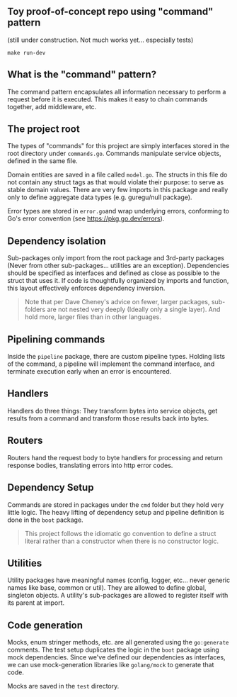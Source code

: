 Toy proof-of-concept repo using "command" pattern
---
(still under construction. Not much works yet... especially tests)

```
make run-dev
```
What is the "command" pattern?
---

The command pattern encapsulates all information necessary to perform a request
before it is executed.  This makes it easy to chain commands together, add
middleware, etc.

The project root
---
The types of "commands" for this project are simply interfaces stored in the
root directory under `commands.go`. Commands manipulate service objects,
defined in the same file.

Domain entities are saved in a file called `model.go`. The structs in this file
do not contain any struct tags as that would violate their purpose: to serve as
stable domain values. There are very few imports in this package and really
only to define aggregate data types (e.g. guregu/null package).

Error types are stored in `error.go`and wrap underlying errors, conforming to
Go's error convention (see https://pkg.go.dev/errors).

Dependency isolation
---
Sub-packages only import from the root package and 3rd-party packages (Never
from other sub-packages... utilities are an exception). Dependencies should be
specified as interfaces and defined as close as possible to the struct that
uses it. If code is thoughtfully organized by imports and function, this layout
effectively enforces dependency inversion.

> Note that per Dave Cheney's advice on fewer, larger packages, sub-folders
are not nested very deeply (Ideally only a single layer). And hold more, larger
files than in other languages.

Pipelining commands
---
Inside the `pipeline` package, there are custom pipeline types. Holding lists
of the command, a pipeline will implement the command interface, and terminate
execution early when an error is encountered.

Handlers
---
Handlers do three things: They transform bytes into service objects, get
results from a command and transform those results back into bytes.

Routers
---
Routers hand the request body to byte handlers for processing and return
response bodies, translating errors into http error codes.

Dependency Setup
---
Commands are stored in packages under the `cmd` folder but they hold very
little logic.  The heavy lifting of dependency setup and pipeline definition is
done in the `boot` package.

> This project follows the idiomatic go convention to define a struct literal
rather than a constructor when there is no constructor logic.

Utilities
---
Utility packages have meaningful names (config, logger, etc... never generic
names like base, common or util). They are allowed to define global, singleton
objects. A utility's sub-packages are allowed to register itself with its
parent at import.

Code generation
---
Mocks, enum stringer methods, etc. are all generated using the `go:generate`
comments. The test setup duplicates the logic in the `boot` package using mock
dependencies. Since we've defined our dependencies as interfaces, we can use
mock-generation libraries like `golang/mock` to generate that code.

Mocks are saved in the `test` directory.
